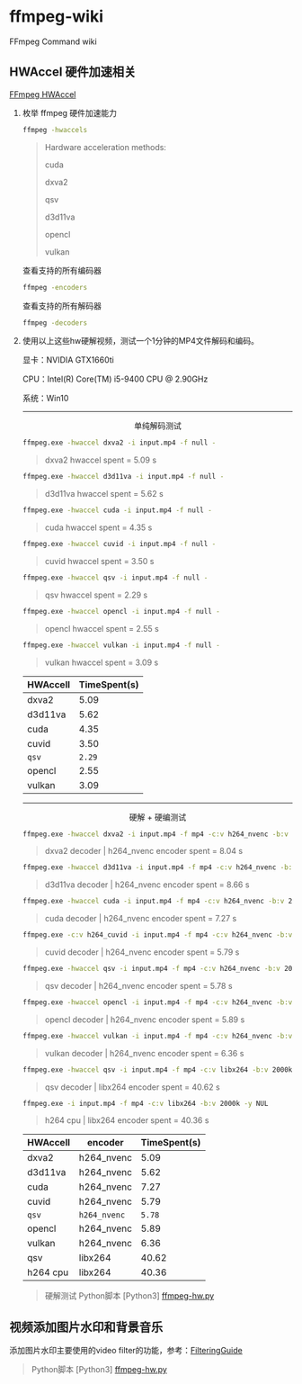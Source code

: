# ffmpeg-wiki
FFmpeg Command wiki

## HWAccel 硬件加速相关

[FFmpeg HWAccel](https://trac.ffmpeg.org/wiki/HWAccelIntro)

1. 枚举 ffmpeg 硬件加速能力
    ```bash
    ffmpeg -hwaccels
    ```
    >   Hardware acceleration methods:
    >   
    >   cuda
    >   
    >   dxva2
    >   
    >   qsv
    >   
    >   d3d11va
    >   
    >   opencl
    >   
    >   vulkan
    >   

    查看支持的所有编码器
    ```bash
    ffmpeg -encoders
    ```

    查看支持的所有解码器
    ```bash
    ffmpeg -decoders
    ```

2. 使用以上这些hw硬解视频，测试一个1分钟的MP4文件解码和编码。

    显卡：NVIDIA GTX1660ti
    
    CPU：Intel(R) Core(TM) i5-9400 CPU @ 2.90GHz
    
    系统：Win10

    ---
    <center>单纯解码测试</center>

    ```bash
    ffmpeg.exe -hwaccel dxva2 -i input.mp4 -f null -
    ```
    > dxva2 hwaccel spent = 5.09 s

    ```bash
    ffmpeg.exe -hwaccel d3d11va -i input.mp4 -f null -
    ```
    > d3d11va hwaccel spent = 5.62 s

    ```bash
    ffmpeg.exe -hwaccel cuda -i input.mp4 -f null -
    ```
    > cuda hwaccel spent = 4.35 s

    ```bash
    ffmpeg.exe -hwaccel cuvid -i input.mp4 -f null -
    ```
    > cuvid hwaccel spent = 3.50 s

    ```bash
    ffmpeg.exe -hwaccel qsv -i input.mp4 -f null -
    ```
    > qsv hwaccel spent = 2.29 s

    ```bash
    ffmpeg.exe -hwaccel opencl -i input.mp4 -f null -
    ```
    > opencl hwaccel spent = 2.55 s
    
    ```bash
    ffmpeg.exe -hwaccel vulkan -i input.mp4 -f null -
    ```
    > vulkan hwaccel spent = 3.09 s
    
    | HWAccell  | TimeSpent(s)  |
    |   -       |   -           |
    | dxva2     | 5.09          |
    | d3d11va   | 5.62          |
    | cuda      | 4.35          |
    | cuvid     | 3.50          |
    | `qsv`       | `2.29`          |
    | opencl    | 2.55          |
    | vulkan    | 3.09          |

    ---
    <center>硬解 + 硬编测试</center>
    
    ```bash
    ffmpeg.exe -hwaccel dxva2 -i input.mp4 -f mp4 -c:v h264_nvenc -b:v 2000k -y NUL
    ```

    > dxva2 decoder | h264_nvenc encoder spent = 8.04 s

    ```bash
    ffmpeg.exe -hwaccel d3d11va -i input.mp4 -f mp4 -c:v h264_nvenc -b:v 2000k -y NUL
    ```

    > d3d11va decoder | h264_nvenc encoder spent = 8.66 s

    ```bash
    ffmpeg.exe -hwaccel cuda -i input.mp4 -f mp4 -c:v h264_nvenc -b:v 2000k -y NUL
    ```

    > cuda decoder | h264_nvenc encoder spent = 7.27 s

    ```bash
    ffmpeg.exe -c:v h264_cuvid -i input.mp4 -f mp4 -c:v h264_nvenc -b:v 2000k -y NUL
    ```

    > cuvid decoder | h264_nvenc encoder spent = 5.79 s

    ```bash
    ffmpeg.exe -hwaccel qsv -i input.mp4 -f mp4 -c:v h264_nvenc -b:v 2000k -y NUL
    ```

    > qsv decoder | h264_nvenc encoder spent = 5.78 s
    
    ```bash
    ffmpeg.exe -hwaccel opencl -i input.mp4 -f mp4 -c:v h264_nvenc -b:v 2000k -y NUL
    ```

    > opencl decoder | h264_nvenc encoder spent = 5.89 s
    
    ```bash
    ffmpeg.exe -hwaccel vulkan -i input.mp4 -f mp4 -c:v h264_nvenc -b:v 2000k -y NUL
    ```

    > vulkan decoder | h264_nvenc encoder spent = 6.36 s

    ```bash
    ffmpeg.exe -hwaccel qsv -i input.mp4 -f mp4 -c:v libx264 -b:v 2000k -y NUL
    ```

    > qsv decoder |    libx264 encoder spent = 40.62 s

    ```bash
    ffmpeg.exe -i input.mp4 -f mp4 -c:v libx264 -b:v 2000k -y NUL
    ```

    > h264 cpu |    libx264 encoder spent = 40.36 s

    | HWAccell  | encoder | TimeSpent(s)  |
    |   -       |   -           |   -           |
    | dxva2     |  h264_nvenc | 5.09          |
    | d3d11va   |  h264_nvenc | 5.62          |
    | cuda      |  h264_nvenc | 7.27          |
    | cuvid     |  h264_nvenc | 5.79          |
    | `qsv`       |  `h264_nvenc` | `5.78`          |
    | opencl    |  h264_nvenc | 5.89          |
    | vulkan    |  h264_nvenc | 6.36          |
    | qsv       |  libx264 | 40.62          |
    | h264 cpu  |  libx264 | 40.36          |

    > 硬解测试 Python脚本 [Python3]
    [ffmpeg-hw.py](./shell/ffmpeg-hw.py)


## 视频添加图片水印和背景音乐

添加图片水印主要使用的video filter的功能，参考：[FilteringGuide](https://trac.ffmpeg.org/wiki/FilteringGuide)

> Python脚本 [Python3]
[ffmpeg-hw.py](./shell/watermark.py)

